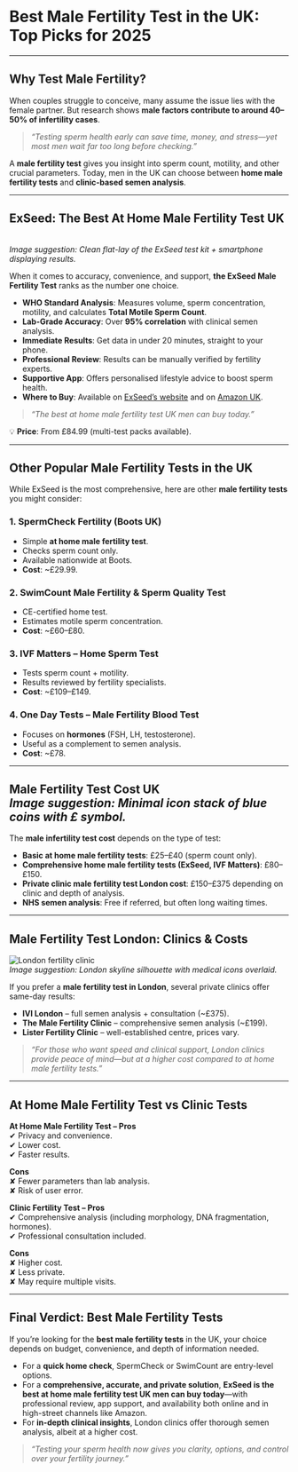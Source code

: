 <p>&nbsp;</p>
<!-- Open Graph / Twitter -->
<p></p>
<!-- Minimal readability styles (safe to remove if your theme handles this) -->
<p></p>
<!-- Article structured data -->
<h1 id="best-male-fertility-test-in-the-uk-top-picks-for-2025">Best Male Fertility Test in the UK: Top Picks for 2025</h1>
<hr />
<h2 id="why-test-male-fertility-">Why Test Male Fertility?</h2>
<p>When couples struggle to conceive, many assume the issue lies with the female partner. But research shows <strong>male factors contribute to around 40&ndash;50% of infertility cases</strong>.</p>
<blockquote>
<p><em>&ldquo;Testing sperm health early can save time, money, and stress&mdash;yet most men wait far too long before checking.&rdquo;</em></p>
</blockquote>
<p>A <strong>male fertility test</strong> gives you insight into sperm count, motility, and other crucial parameters. Today, men in the UK can choose between <strong>home male fertility tests</strong> and <strong>clinic-based semen analysis</strong>.</p>
<hr />
<h2 id="exseed-the-best-at-home-male-fertility-test-uk">ExSeed: The Best At Home Male Fertility Test UK</h2>
<p><br /><em>Image suggestion: Clean flat-lay of the ExSeed test kit + smartphone displaying results.</em></p>
<p>When it comes to accuracy, convenience, and support, <strong>the ExSeed Male Fertility Test</strong> ranks as the number one choice.</p>
<ul>
<li><strong>WHO Standard Analysis</strong>: Measures volume, sperm concentration, motility, and calculates <strong>Total Motile Sperm Count</strong>.</li>
<li><strong>Lab-Grade Accuracy</strong>: Over <strong>95% correlation</strong> with clinical semen analysis.</li>
<li><strong>Immediate Results</strong>: Get data in under 20 minutes, straight to your phone.</li>
<li><strong>Professional Review</strong>: Results can be manually verified by fertility experts.</li>
<li><strong>Supportive App</strong>: Offers personalised lifestyle advice to boost sperm health.</li>
<li><strong>Where to Buy</strong>: Available on <a href="https://www.exseedhealth.com/exseed-home-sperm-test">ExSeed&rsquo;s website</a> and on <a href="https://www.amazon.co.uk/ExSeed-Completely-at-Home-Male-Fertility-Test/dp/B08BX737SJ">Amazon UK</a>.</li>
</ul>
<blockquote>
<p><em>&ldquo;The best at home male fertility test UK men can buy today.&rdquo;</em></p>
</blockquote>
<p>💡 <strong>Price</strong>: From &pound;84.99 (multi-test packs available).</p>
<hr />
<h2 id="other-popular-male-fertility-tests-in-the-uk">Other Popular Male Fertility Tests in the UK</h2>
<p>While ExSeed is the most comprehensive, here are other <strong>male fertility tests</strong> you might consider:</p>
<h3 id="1-spermcheck-fertility-boots-uk-">1. SpermCheck Fertility (Boots UK)</h3>
<ul>
<li>Simple <strong>at home male fertility test</strong>.</li>
<li>Checks sperm count only.</li>
<li>Available nationwide at Boots.</li>
<li><strong>Cost</strong>: ~&pound;29.99.</li>
</ul>
<h3 id="2-swimcount-male-fertility-sperm-quality-test">2. SwimCount Male Fertility &amp; Sperm Quality Test</h3>
<ul>
<li>CE-certified home test.</li>
<li>Estimates motile sperm concentration.</li>
<li><strong>Cost</strong>: ~&pound;60&ndash;&pound;80.</li>
</ul>
<h3 id="3-ivf-matters-home-sperm-test">3. IVF Matters &ndash; Home Sperm Test</h3>
<ul>
<li>Tests sperm count + motility.</li>
<li>Results reviewed by fertility specialists.</li>
<li><strong>Cost</strong>: ~&pound;109&ndash;&pound;149.</li>
</ul>
<h3 id="4-one-day-tests-male-fertility-blood-test">4. One Day Tests &ndash; Male Fertility Blood Test</h3>
<ul>
<li>Focuses on <strong>hormones</strong> (FSH, LH, testosterone).</li>
<li>Useful as a complement to semen analysis.</li>
<li><strong>Cost</strong>: ~&pound;78.</li>
</ul>
<hr />
<h2 id="male-fertility-test-cost-uk">Male Fertility Test Cost UK<br /><em>Image suggestion: Minimal icon stack of blue coins with &pound; symbol.</em></h2>
<p>The <strong>male infertility test cost</strong> depends on the type of test:</p>
<ul>
<li><strong>Basic at home male fertility tests</strong>: &pound;25&ndash;&pound;40 (sperm count only).</li>
<li><strong>Comprehensive home male fertility tests (ExSeed, IVF Matters)</strong>: &pound;80&ndash;&pound;150.</li>
<li><strong>Private clinic male fertility test London cost</strong>: &pound;150&ndash;&pound;375 depending on clinic and depth of analysis.</li>
<li><strong>NHS semen analysis</strong>: Free if referred, but often long waiting times.</li>
</ul>
<hr />
<h2 id="male-fertility-test-london-clinics-costs">Male Fertility Test London: Clinics &amp; Costs</h2>
<p><img src="https://img.icons8.com/color/512/london-eye.png" alt="London fertility clinic" /><br /><em>Image suggestion: London skyline silhouette with medical icons overlaid.</em></p>
<p>If you prefer a <strong>male fertility test in London</strong>, several private clinics offer same-day results:</p>
<ul>
<li><strong>IVI London</strong> &ndash; full semen analysis + consultation (~&pound;375).</li>
<li><strong>The Male Fertility Clinic</strong> &ndash; comprehensive semen analysis (~&pound;199).</li>
<li><strong>Lister Fertility Clinic</strong> &ndash; well-established centre, prices vary.</li>
</ul>
<blockquote>
<p><em>&ldquo;For those who want speed and clinical support, London clinics provide peace of mind&mdash;but at a higher cost compared to at home male fertility tests.&rdquo;</em></p>
</blockquote>
<hr />
<h2 id="at-home-male-fertility-test-vs-clinic-tests">At Home Male Fertility Test vs Clinic Tests</h2>
<p><strong>At Home Male Fertility Test &ndash; Pros</strong><br />✔ Privacy and convenience.<br />✔ Lower cost.<br />✔ Faster results.</p>
<p><strong>Cons</strong><br />✘ Fewer parameters than lab analysis.<br />✘ Risk of user error.</p>
<p><strong>Clinic Fertility Test &ndash; Pros</strong><br />✔ Comprehensive analysis (including morphology, DNA fragmentation, hormones).<br />✔ Professional consultation included.</p>
<p><strong>Cons</strong><br />✘ Higher cost.<br />✘ Less private.<br />✘ May require multiple visits.</p>
<hr />
<h2 id="final-verdict-best-male-fertility-tests">Final Verdict: Best Male Fertility Tests</h2>
<p>If you&rsquo;re looking for the <strong>best male fertility tests</strong> in the UK, your choice depends on budget, convenience, and depth of information needed.</p>
<ul>
<li>For a <strong>quick home check</strong>, SpermCheck or SwimCount are entry-level options.</li>
<li>For a <strong>comprehensive, accurate, and private solution</strong>, <strong>ExSeed is the best at home male fertility test UK men can buy today</strong>&mdash;with professional review, app support, and availability both online and in high-street channels like Amazon.</li>
<li>For <strong>in-depth clinical insights</strong>, London clinics offer thorough semen analysis, albeit at a higher cost.</li>
</ul>
<blockquote>
<p><em>&ldquo;Testing your sperm health now gives you clarity, options, and control over your fertility journey.&rdquo;</em></p>
</blockquote>
<h3 id="suggested-featured-images">&nbsp;</h3>
<!-- YOUR CONTENT ENDS HERE -->
